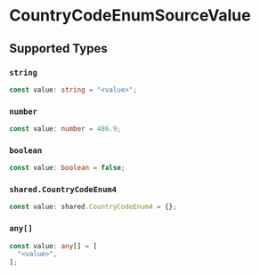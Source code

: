 # CountryCodeEnumSourceValue


## Supported Types

### `string`

```typescript
const value: string = "<value>";
```

### `number`

```typescript
const value: number = 486.9;
```

### `boolean`

```typescript
const value: boolean = false;
```

### `shared.CountryCodeEnum4`

```typescript
const value: shared.CountryCodeEnum4 = {};
```

### `any[]`

```typescript
const value: any[] = [
  "<value>",
];
```

